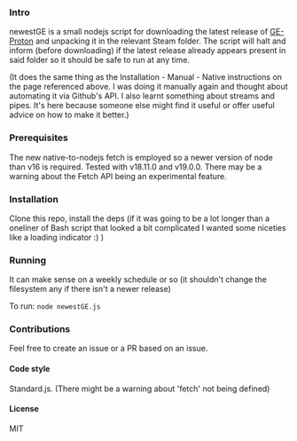 ### Intro
newestGE is a small nodejs script for downloading the latest release of [GE-Proton](https://github.com/GloriousEggroll/proton-ge-custom) and unpacking it in the relevant Steam folder. The script will halt and inform (before downloading) if the latest release already appears present in said folder so it should be safe to run at any time. 

(It does the same thing as the Installation - Manual - Native instructions on the page referenced above. I was doing it manually again and thought about automating it via Github's API. I also learnt something about streams and pipes. It's here because someone else might find it useful or offer useful advice on how to make it better.)

### Prerequisites
The new native-to-nodejs fetch is employed so a newer version of node than v16 is required. Tested with v18.11.0 and v19.0.0. There may be a warning about the Fetch API being an experimental feature.

### Installation
Clone this repo, install the deps (if it was going to be a lot longer than a oneliner of Bash script that looked a bit complicated I wanted some niceties like a loading indicator :) ) 

### Running
It can make sense on a weekly schedule or so (it shouldn't change the filesystem any if there isn't a newer release)


To run:
`node newestGE.js`

### Contributions
Feel free to create an issue or a PR based on an issue.

#### Code style
Standard.js. (There might be a warning about 'fetch' not being defined)

#### License
MIT